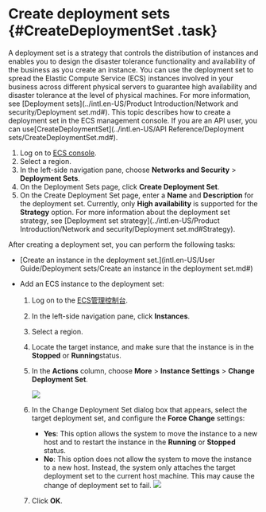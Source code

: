 # Create deployment sets {#CreateDeploymentSet .task}

A deployment set is a strategy that controls the distribution of instances and enables you to design the disaster tolerance functionality and availability of the business as you create an instance. You can use the deployment set to spread the Elastic Compute Service \(ECS\) instances involved in your business across different physical servers to guarantee high availability and disaster tolerance at the level of physical machines. For more information, see [Deployment sets](../intl.en-US/Product Introduction/Network and security/Deployment set.md#). This topic describes how to create a deployment set in the ECS management console. If you are an API user, you can use[CreateDeploymentSet](../intl.en-US/API Reference/Deployment sets/CreateDeploymentSet.md#).

1.  Log on to [ECS console](https://ecs.console.aliyun.com/). 
2.  Select a region. 
3.  In the left-side navigation pane, choose **Networks and Security** \> **Deployment Sets**. 
4.  On the Deployment Sets page, click **Create Deployment Set**. 
5.   On the Create Deployment Set page, enter a **Name** and **Description** for the deployment set. Currently, only **High availability** is supported for the **Strategy** option. For more information about the deployment set strategy, see [Deployment set strategy](../intl.en-US/Product Introduction/Network and security/Deployment set.md#Strategy). 

After creating a deployment set, you can perform the following tasks:

-   [Create an instance in the deployment set.](intl.en-US/User Guide/Deployment sets/Create an instance in the deployment set.md#)

-   Add an ECS instance to the deployment set:

    1.  Log on to the [ECS管理控制台](https://ecs.console.aliyun.com/).
    2.  In the left-side navigation pane, click **Instances**.
    3.  Select a region.
    4.  Locate the target instance, and make sure that the instance is in the **Stopped** or **Running**status.
    5.  In the **Actions** column, choose **More** \> **Instance Settings** \> **Change Deployment Set**.

        ![](images/12236_en-US.png)

    6.  In the Change Deployment Set dialog box that appears, select the target deployment set, and configure the **Force Change** settings:

        -   **Yes**: This option allows the system to move the instance to a new host and to restart the instance in the **Running** or **Stopped** status.
        -   **No**: This option does not allow the system to move the instance to a new host. Instead, the system only attaches the target deployment set to the current host machine. This may cause the change of deployment set to fail.
        ![](images/12237_en-US.png)

    7.  Click **OK**.

